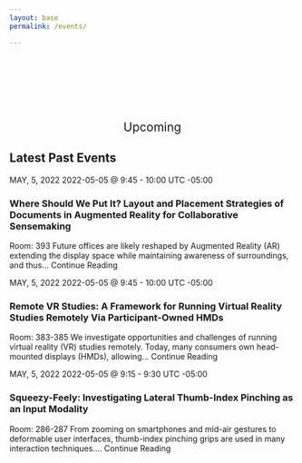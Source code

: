 ```yaml
---
layout: base
permalink: /events/

---
```

<br>
<br>
<br>
<br>
<br>
<h2 style="font-weight: 400; text-align: center">Upcoming</h2>

## Latest Past Events
MAY, 5, 2022
2022-05-05 @ 9:45 - 10:00 UTC -05:00
### Where Should We Put It? Layout and Placement Strategies of Documents in Augmented Reality for Collaborative Sensemaking
Room: 393
Future offices are likely reshaped by Augmented Reality (AR) extending the display space while maintaining awareness of surroundings, and thus… Continue Reading

MAY, 5, 2022
2022-05-05 @ 9:45 - 10:00 UTC -05:00
### Remote VR Studies: A Framework for Running Virtual Reality Studies Remotely Via Participant-Owned HMDs
Room: 383-385
We investigate opportunities and challenges of running virtual reality (VR) studies remotely. Today, many consumers own head-mounted displays (HMDs), allowing… Continue Reading

MAY, 5, 2022
2022-05-05 @ 9:15 - 9:30 UTC -05:00
### Squeezy-Feely: Investigating Lateral Thumb-Index Pinching as an Input Modality
Room: 286-287
From zooming on smartphones and mid-air gestures to deformable user interfaces, thumb-index pinching grips are used in many interaction techniques.… Continue Reading
